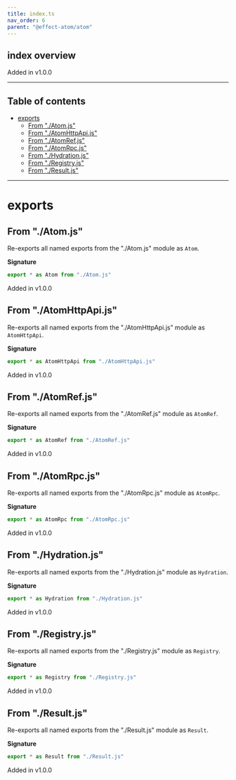 ```yaml
---
title: index.ts
nav_order: 6
parent: "@effect-atom/atom"
---
```


## index overview

Added in v1.0.0

---

<h2 class="text-delta">Table of contents</h2>

- [exports](#exports)
  - [From "./Atom.js"](#from-atomjs)
  - [From "./AtomHttpApi.js"](#from-atomhttpapijs)
  - [From "./AtomRef.js"](#from-atomrefjs)
  - [From "./AtomRpc.js"](#from-atomrpcjs)
  - [From "./Hydration.js"](#from-hydrationjs)
  - [From "./Registry.js"](#from-registryjs)
  - [From "./Result.js"](#from-resultjs)

---

# exports

## From "./Atom.js"

Re-exports all named exports from the "./Atom.js" module as `Atom`.

**Signature**

```ts
export * as Atom from "./Atom.js"
```

Added in v1.0.0

## From "./AtomHttpApi.js"

Re-exports all named exports from the "./AtomHttpApi.js" module as `AtomHttpApi`.

**Signature**

```ts
export * as AtomHttpApi from "./AtomHttpApi.js"
```

Added in v1.0.0

## From "./AtomRef.js"

Re-exports all named exports from the "./AtomRef.js" module as `AtomRef`.

**Signature**

```ts
export * as AtomRef from "./AtomRef.js"
```

Added in v1.0.0

## From "./AtomRpc.js"

Re-exports all named exports from the "./AtomRpc.js" module as `AtomRpc`.

**Signature**

```ts
export * as AtomRpc from "./AtomRpc.js"
```

Added in v1.0.0

## From "./Hydration.js"

Re-exports all named exports from the "./Hydration.js" module as `Hydration`.

**Signature**

```ts
export * as Hydration from "./Hydration.js"
```

Added in v1.0.0

## From "./Registry.js"

Re-exports all named exports from the "./Registry.js" module as `Registry`.

**Signature**

```ts
export * as Registry from "./Registry.js"
```

Added in v1.0.0

## From "./Result.js"

Re-exports all named exports from the "./Result.js" module as `Result`.

**Signature**

```ts
export * as Result from "./Result.js"
```

Added in v1.0.0
